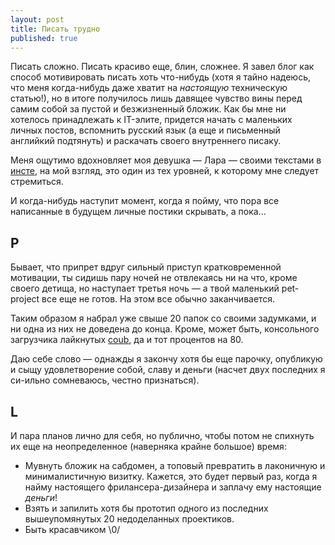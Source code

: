 ```yaml
---
layout: post
title: Писать трудно
published: true
---
```


Писать сложно. Писать красиво еще, блин, сложнее. Я завел блог как способ мотивировать писать хоть что-нибудь (хотя я тайно надеюсь, что меня когда-нибудь даже хватит на *настоящую* техническую статью!), но в итоге получилось лишь давящее чувство вины перед самим собой за пустой и безжизненный бложик. Как бы мне ни хотелось принадлежать к IT-элите, придется начать с маленьких личных постов, вспомнить русский язык (а еще и письменный английкий подтянуть) и раскачать своего внутреннего писаку.

Меня ощутимо вдохновляет моя девушка — Лара — своими текстами в [инсте](https://www.instagram.com/larisazz/), на мой взгляд, это один из тех уровней, к которому мне следует стремиться.

И когда-нибудь наступит момент, когда я пойму, что пора все написанные в будущем личные постики скрывать, а пока...

<!-- more -->

## P
Бывает, что припрет вдруг сильный приступ кратковременной мотивации, ты сидишь пару ночей не отвлекаясь ни на что, кроме своего детища, но наступает третья ночь — а твой маленький pet-project все еще не готов. На этом все обычно заканчивается.

Таким образом я набрал уже свыше 20 папок со своими задумками, и ни одна из них не доведена до конца. Кроме, может быть, консольного загрузчика лайкнутых [coub](http://coub.com), да и тот процентов на 80.

Даю себе слово — однажды я закончу хотя бы еще парочку, опубликую и сыщу удовлетворение собой, славу и деньги (насчет двух последних я си-ильно сомневаюсь, честно признаться).


## L
И пара планов лично для себя, но публично, чтобы потом не спихнуть их еще на неопределенное (наверняка крайне большое) время:

- Мувнуть бложик на сабдомен, а топовый превратить в лаконичную и минималистичную визитку. Кажется, это будет первый раз, когда я найму настоящего фрилансера-дизайнера и заплачу ему настоящие *деньги*!
- Взять и запилить хотя бы прототип одного из последних вышеупомянутых 20 недоделанных проектиков.
- Быть красавчиком \0/
